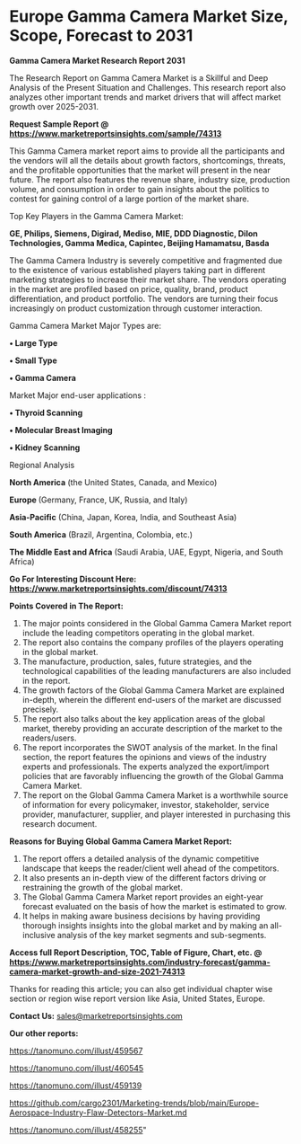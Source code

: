  # Europe Gamma Camera Market Size, Scope, Forecast to 2031

<strong>Gamma Camera Market Research Report 2031</strong>

The Research Report on Gamma Camera Market is a Skillful and Deep Analysis of the Present Situation and Challenges. This research report also analyzes other important trends and market drivers that will affect market growth over 2025-2031.

<strong>Request Sample Report @ <a href=https://www.marketreportsinsights.com/sample/74313>https://www.marketreportsinsights.com/sample/74313</a></strong>

This Gamma Camera market report aims to provide all the participants and the vendors will all the details about growth factors, shortcomings, threats, and the profitable opportunities that the market will present in the near future. The report also features the revenue share, industry size, production volume, and consumption in order to gain insights about the politics to contest for gaining control of a large portion of the market share.

Top Key Players in the Gamma Camera Market:

<strong>GE, Philips, Siemens, Digirad, Mediso, MIE, DDD Diagnostic, Dilon Technologies, Gamma Medica, Capintec, Beijing Hamamatsu, Basda</strong>

The Gamma Camera Industry is severely competitive and fragmented due to the existence of various established players taking part in different marketing strategies to increase their market share. The vendors operating in the market are profiled based on price, quality, brand, product differentiation, and product portfolio. The vendors are turning their focus increasingly on product customization through customer interaction.

Gamma Camera Market Major Types are:

<strong>• Large Type

• Small Type

• Gamma Camera</strong>

Market Major end-user applications :

<strong>• Thyroid Scanning

• Molecular Breast Imaging

• Kidney Scanning</strong>

Regional Analysis

</u><strong><b>North America</b></strong> (the United States, Canada, and Mexico)

<strong><b>Europe </b></strong>(Germany, France, UK, Russia, and Italy)

<strong><b>Asia-Pacific</b></strong> (China, Japan, Korea, India, and Southeast Asia)

<strong><b>South America</b></strong> (Brazil, Argentina, Colombia, etc.)

<strong><b>The Middle East and Africa</b></strong> (Saudi Arabia, UAE, Egypt, Nigeria, and South Africa)

<strong>Go For Interesting Discount Here: <a href=https://www.marketreportsinsights.com/discount/74313>https://www.marketreportsinsights.com/discount/74313</a></strong>

<strong>Points Covered in The Report:</strong>
<ol>
  <li>The major points considered in the Global Gamma Camera Market report include the leading competitors operating in the global market.</li>
  <li>The report also contains the company profiles of the players operating in the global market.</li>
  <li>The manufacture, production, sales, future strategies, and the technological capabilities of the leading manufacturers are also included in the report.</li>
  <li>The growth factors of the Global Gamma Camera Market are explained in-depth, wherein the different end-users of the market are discussed precisely.</li>
  <li>The report also talks about the key application areas of the global market, thereby providing an accurate description of the market to the readers/users.</li>
  <li>The report incorporates the SWOT analysis of the market. In the final section, the report features the opinions and views of the industry experts and professionals. The experts analyzed the export/import policies that are favorably influencing the growth of the Global Gamma Camera Market.</li>
  <li>The report on the Global Gamma Camera Market is a worthwhile source of information for every policymaker, investor, stakeholder, service provider, manufacturer, supplier, and player interested in purchasing this research document.</li>
</ol>
<strong>Reasons for Buying Global Gamma Camera Market Report:</strong>

<ol>
  <li>The report offers a detailed analysis of the dynamic competitive landscape that keeps the reader/client well ahead of the competitors.</li>
  <li>It also presents an in-depth view of the different factors driving or restraining the growth of the global market.</li>
  <li>The Global Gamma Camera Market report provides an eight-year forecast evaluated on the basis of how the market is estimated to grow.</li>
  <li>It helps in making aware business decisions by having providing thorough insights insights into the global market and by making an all-inclusive analysis of the key market segments and sub-segments.</li>
</ol>
<strong>Access full Report Description, TOC, Table of Figure, Chart, etc. @ <a href=https://www.marketreportsinsights.com/industry-forecast/gamma-camera-market-growth-and-size-2021-74313>https://www.marketreportsinsights.com/industry-forecast/gamma-camera-market-growth-and-size-2021-74313</a></strong>


Thanks for reading this article; you can also get individual chapter wise section or region wise report version like Asia, United States, Europe.

<strong>Contact Us:</strong>
sales@marketreportsinsights.com

<strong>Our other reports:</strong>

<a href=https://tanomuno.com/illust/459567>https://tanomuno.com/illust/459567</a>

<a href=https://tanomuno.com/illust/460545>https://tanomuno.com/illust/460545</a>

<a href=https://tanomuno.com/illust/459139>https://tanomuno.com/illust/459139</a>

<a href=https://github.com/cargo2301/Marketing-trends/blob/main/Europe-Aerospace-Industry-Flaw-Detectors-Market.md>https://github.com/cargo2301/Marketing-trends/blob/main/Europe-Aerospace-Industry-Flaw-Detectors-Market.md</a>

<a href=https://tanomuno.com/illust/458255>https://tanomuno.com/illust/458255</a>"
